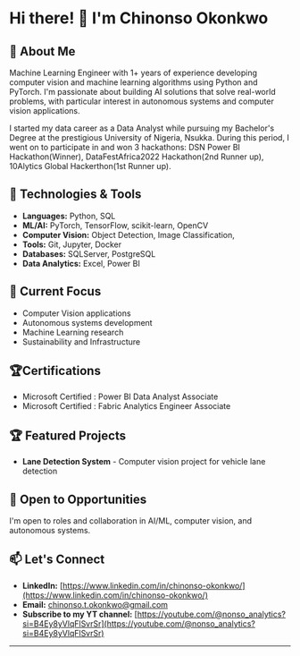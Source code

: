 # Hi there! 👋 I'm Chinonso Okonkwo

## 🚀 About Me
Machine Learning Engineer with 1+ years of experience developing computer vision and machine learning algorithms using Python and PyTorch. I'm passionate about building AI solutions that solve real-world problems, with particular interest in autonomous systems and computer vision applications.

I started  my data career as a Data Analyst while pursuing my Bachelor's Degree at the prestigious University of Nigeria, Nsukka. During this period, I went on to participate in and won 3 hackathons: DSN Power BI Hackathon(Winner), DataFestAfrica2022 Hackathon(2nd Runner up), 10Alytics Global Hackerthon(1st Runner up).

## 🔧 Technologies & Tools
- **Languages:** Python, SQL
- **ML/AI:** PyTorch, TensorFlow, scikit-learn, OpenCV
- **Computer Vision:** Object Detection, Image Classification,
- **Tools:** Git, Jupyter, Docker
- **Databases:** SQLServer, PostgreSQL
- **Data Analytics:** Excel, Power BI

## 🎯 Current Focus
- Computer Vision applications
- Autonomous systems development
- Machine Learning research
- Sustainability and Infrastructure

## 🏆Certifications
- Microsoft Certified : Power BI Data Analyst Associate
- Microsoft Certified : Fabric Analytics Engineer Associate

## 🏆 Featured Projects
- **Lane Detection System** - Computer vision project for vehicle lane detection

## 🤝 Open to Opportunities
I'm open to roles and collaboration in AI/ML, computer vision, and autonomous systems.

## 📫 Let's Connect
- **LinkedIn:** [https://www.linkedin.com/in/chinonso-okonkwo/](https://www.linkedin.com/in/chinonso-okonkwo/)
- **Email:** chinonso.t.okonkwo@gmail.com
- **Subscribe to my YT channel:** [https://youtube.com/@nonso_analytics?si=B4Ey8yVlqFlSvrSr](https://youtube.com/@nonso_analytics?si=B4Ey8yVlqFlSvrSr)

---




<!---
Nonso-Analytics/Nonso-Analytics is a ✨ special ✨ repository because its `README.md` (this file) appears on your GitHub profile.
You can click the Preview link to take a look at your changes.
--->
